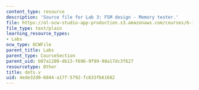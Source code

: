 ```yaml
---
content_type: resource
description: 'Source file for Lab 3: FSM design - Memory tester.'
file: https://ol-ocw-studio-app-production.s3.amazonaws.com/courses/6-111-introductory-digital-systems-laboratory-spring-2006/4ede32d06844a17f5792fc633fb61682_dots.v
file_type: text/plain
learning_resource_types:
- Labs
ocw_type: OCWFile
parent_title: Labs
parent_type: CourseSection
parent_uid: b07a1209-db13-f696-9f99-98a17dc3f627
resourcetype: Other
title: dots.v
uid: 4ede32d0-6844-a17f-5792-fc633fb61682
---
```

